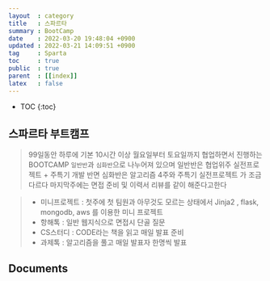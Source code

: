 ```yaml
---
layout  : category 
title   : 스파르타 
summary : BootCamp 
date    : 2022-03-20 19:48:04 +0900
updated : 2022-03-21 14:09:51 +0900
tag     : Sparta 
toc     : true
public  : true
parent  : [[index]] 
latex   : false
---
```

* TOC
{:toc}


## 스파르타 부트캠프
> 99일동안 하루에 기본 10시간 이상 월요일부터 토요일까지 협업하면서 진행하는 BOOTCAMP
> `일반반`과 `심화반`으로 나누어져 있으며 일반반은 협업위주 실전프로젝트 + 주특기 개발 
> 반면 심화반은 알고리즘 4주와 주특기 실전프로젝트 가 조금다르다 
> 마지막주에는 면접 준비 및 이력서 리뷰를 같이 해준다고한다

>* 미니프로젝트 : 첫주에 첫 팀원과 아무것도 모르는 상태에서 Jinja2 , flask, mongodb, aws 를 이용한 미니 프로젝트
>* 항해톡       : 일반 웹지식으로 면접시 단골 질문
>* CS스터디     : CODE라는 책을 읽고 매일 발표 준비
>* 과제톡       : 알고리즘을 풀고 매일 발표자 한명씩 발표


## Documents

